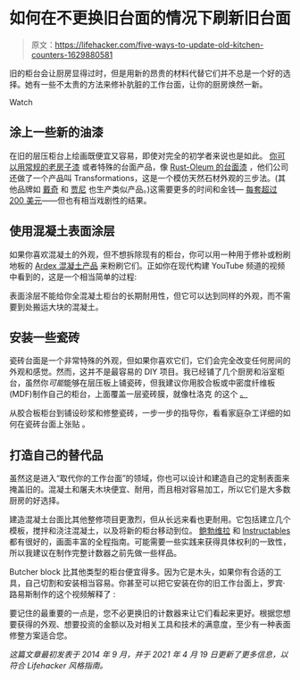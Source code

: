 # 如何在不更换旧台面的情况下刷新旧台面

> 原文：<https://lifehacker.com/five-ways-to-update-old-kitchen-counters-1629880581>

旧的柜台会让厨房显得过时，但是用新的昂贵的材料代替它们并不总是一个好的选择。她有一些不太贵的方法来修补肮脏的工作台面，让你的厨房焕然一新。

Watch

## 涂上一些新的油漆

在旧的层压柜台上绘画既便宜又容易，即使对完全的初学者来说也是如此。 [你可以用常规的老房子漆](http://other%20brands%20like%20daich%20and%20giani%20make%20similar%20products/) 或者特殊的台面产品，像 [Rust-Oleum 的台面漆](http://www.rustoleum.com/product-catalog/consumer-brands/specialty/countertop-paint/) ，他们公司还做了一个产品叫 Transformations，这是一个模仿天然石材外观的三步法。(其他品牌如 [戴奇](https://www.homedepot.com/p/DAICH-SpreadStone-Mineral-Select-1-qt-Natural-White-Countertop-Refinishing-Kit-DCT-MNS-NW/206349265) 和 [贾尼](https://www.homedepot.com/p/Giani-Marble-Countertop-Paint-Kit-FG-MB-WHTEP-KIT/312713011) 也生产类似产品。)这需要更多的时间和金钱— [每套超过 200 美元](https://www.homedepot.com/p/Rust-Oleum-Transformations-48-oz-Charcoal-Small-Countertop-Kit-258512/202885350)——但也有相当戏剧性的结果。

## **使用混凝土表面涂层**

如果你喜欢混凝土的外观，但不想拆除现有的柜台，你可以用一种用于修补或粉刷地板的 [Ardex 混凝土产品](http://www.tools4flooring.com/ardex-feather-finish-gray-10-lb-bag.html?gclid=CMmYv67po7wCFZNj7AodhBIAiw#.VAD8eLGhrsl) 来粉刷它们。正如你在现代构建 YouTube 频道的视频中看到的，这是一个相当简单的过程:

表面涂层不能给你全混凝土柜台的长期耐用性，但它可以达到同样的外观，而不需要到处搬运大块的混凝土。

## **安装一些瓷砖**

瓷砖台面是一个非常特殊的外观，但如果你喜欢它们，它们会完全改变任何房间的外观和感觉。然而，这并不是最容易的 DIY 项目。我已经铺了几个厨房和浴室柜台，虽然你*可能*能够在层压板上铺瓷砖，但我建议你用胶合板或中密度纤维板(MDF)制作自己的柜台，上面覆盖一层瓷砖膜，就像杜洛克 的这个 [。](http://www.usg.com/content/usgcom/en/products-solutions/products/tile-flooring-installation/membranes/durlocktilemembrane.html)

从胶合板柜台到铺设砂浆和修整瓷砖，一步一步的指导你，看看家庭杂工详细的如何在瓷砖台面上张贴 。

## **打造自己的替代品**

虽然这是进入“取代你的工作台面”的领域，你也可以设计和建造自己的定制表面来掩盖旧的。混凝土和屠夫木块便宜、耐用，而且相对容易加工，所以它们是大多数厨房的好选择。

建造混凝土台面比其他整修项目更激烈，但从长远来看也更耐用。它包括建立几个模板，搅拌和浇注混凝土，以及将新的柜台移动到位。 [鲍勃维拉](https://www.bobvila.com/articles/how-to-make-diy-concrete-countertops/) 和 [Instructables](https://www.instructables.com/Basic-Concrete-Countertop/) 都有很好的，画面丰富的全程指南。可能需要一些实践来获得具体权利的一致性，所以我建议在制作完整计数器之前先做一些样品。

Butcher block 比其他类型的柜台便宜得多。因为它是木头，如果你有合适的工具，自己切割和安装相当容易。你甚至可以把它安装在你的旧工作台面上，罗宾·路易斯制作的这个视频解释了 :

要记住的最重要的一点是，您不必更换旧的计数器来让它们看起来更好。根据您想要获得的外观、想要投资的金额以及对相关工具和技术的满意度，至少有一种表面修整方案适合您。

*这篇文章最初发表于 2014 年 9 月，并于 2021 年 4 月 19 日更新了更多信息，以符合 Lifehacker 风格指南。*